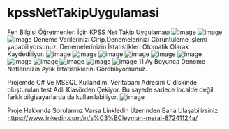 # kpssNetTakipUygulamasi
Fen Bilgisi Öğretmenleri İçin KPSS Net Takip Uygulaması
![image](https://github.com/suleymannmeral/kpssNetTakipUygulamasi/assets/115658595/2c77fee2-873a-4db7-9725-f745b2a2ae26)
![image](https://github.com/suleymannmeral/kpssNetTakipUygulamasi/assets/115658595/3890f5a1-bec9-4a0c-8fa0-b8836c68efb7)
![image](https://github.com/suleymannmeral/kpssNetTakipUygulamasi/assets/115658595/c45bfda1-603c-43b3-8f97-c4dd3a5c1bd8)
Deneme Verilerinizi Girip,Denemelerinizi Görüntüleme işlemi yapabiliyorsunuz. Denemelerinizin İstatistikleri Otomatik Olarak Kaydediliyor. 
![image](https://github.com/suleymannmeral/kpssNetTakipUygulamasi/assets/115658595/09fc0365-297d-460b-b9ba-b16e476b09c3)
![image](https://github.com/suleymannmeral/kpssNetTakipUygulamasi/assets/115658595/0711d5e6-37df-48d8-bd5b-b358e0b3b7c5)
![image](https://github.com/suleymannmeral/kpssNetTakipUygulamasi/assets/115658595/625c5d73-b721-4b83-9b7c-4dbf3e0683a2)
![image](https://github.com/suleymannmeral/kpssNetTakipUygulamasi/assets/115658595/17f05f78-56cf-493e-b8b3-f87d9e761e55)
![image](https://github.com/suleymannmeral/kpssNetTakipUygulamasi/assets/115658595/5acafc82-847a-45d4-85b0-7f3250a96762)
![image](https://github.com/suleymannmeral/kpssNetTakipUygulamasi/assets/115658595/abc21238-bc8d-4559-a7d6-e17fb2391a15)
![image](https://github.com/suleymannmeral/kpssNetTakipUygulamasi/assets/115658595/d8ffaac6-5584-425a-a0fa-08a1217c82c0)
![image](https://github.com/suleymannmeral/kpssNetTakipUygulamasi/assets/115658595/0b0130d0-a8ae-4589-a2cd-de2203447642)
![image](https://github.com/suleymannmeral/kpssNetTakipUygulamasi/assets/115658595/7e2fd322-09c2-4234-9885-0fdebfea9076)
![image](https://github.com/suleymannmeral/kpssNetTakipUygulamasi/assets/115658595/054431d9-15ca-4e5c-9392-c0489f1050ca)
![image](https://github.com/suleymannmeral/kpssNetTakipUygulamasi/assets/115658595/5466879f-d3f6-4953-95fb-67d246e9039e)
11 Ay Boyunca Deneme Netlerinizin Aylık İstatistiklerini Görebiliyorsunuz.

Projemde C# Ve MSSQL Kullandım. Veritabanı Adresini C diskinde oluşturulan test Adlı Klasörden Çekiyor. Bu sayede sadece localde değil farklı bilgisayarlarda da kullanılabiliyor. 
![image](https://github.com/suleymannmeral/kpssNetTakipUygulamasi/assets/115658595/bde1c01c-db4d-49f3-93a8-ab6776be4661)

Proje Hakkında Sorularınız Varsa Linkledin Üzerinden Bana Ulaşabilirsiniz: https://www.linkedin.com/in/s%C3%BCleyman-meral-87241124a/

















